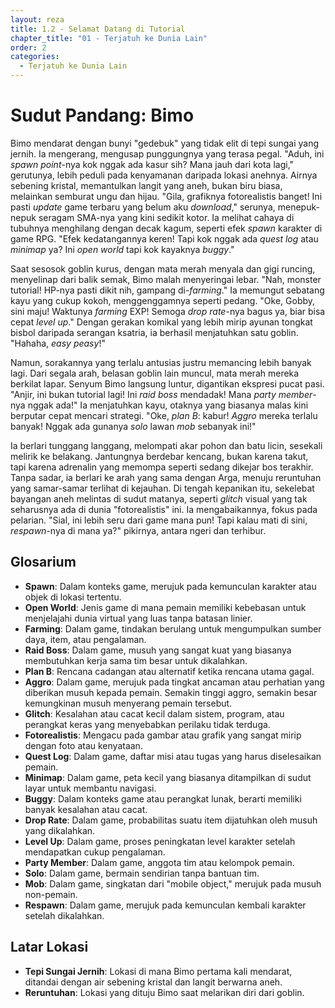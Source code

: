```yaml
---
layout: reza
title: 1.2 - Selamat Datang di Tutorial
chapter_title: "01 - Terjatuh ke Dunia Lain"
order: 2
categories:
  - Terjatuh ke Dunia Lain
---
```

# Sudut Pandang: Bimo

Bimo mendarat dengan bunyi "gedebuk" yang tidak elit di tepi sungai yang jernih. Ia mengerang, mengusap punggungnya yang terasa pegal. "Aduh, ini *spawn point*-nya kok nggak ada kasur sih? Mana jauh dari kota lagi," gerutunya, lebih peduli pada kenyamanan daripada lokasi anehnya. Airnya sebening kristal, memantulkan langit yang aneh, bukan biru biasa, melainkan semburat ungu dan hijau. "Gila, grafiknya fotorealistis banget! Ini pasti *update* game terbaru yang belum aku *download*," serunya, menepuk-nepuk seragam SMA-nya yang kini sedikit kotor. Ia melihat cahaya di tubuhnya menghilang dengan decak kagum, seperti efek *spawn* karakter di game RPG. "Efek kedatangannya keren! Tapi kok nggak ada *quest log* atau *minimap* ya? Ini *open world* tapi kok kayaknya *buggy*."

Saat sesosok goblin kurus, dengan mata merah menyala dan gigi runcing, menyelinap dari balik semak, Bimo malah menyeringai lebar. "Nah, monster tutorial! HP-nya pasti dikit nih, gampang di-*farming*." Ia memungut sebatang kayu yang cukup kokoh, menggenggamnya seperti pedang. "Oke, Gobby, sini maju! Waktunya *farming* EXP! Semoga *drop rate*-nya bagus ya, biar bisa cepat *level up*." Dengan gerakan komikal yang lebih mirip ayunan tongkat bisbol daripada serangan ksatria, ia berhasil menjatuhkan satu goblin. "Hahaha, *easy peasy*!"

Namun, sorakannya yang terlalu antusias justru memancing lebih banyak lagi. Dari segala arah, belasan goblin lain muncul, mata merah mereka berkilat lapar. Senyum Bimo langsung luntur, digantikan ekspresi pucat pasi. "Anjir, ini bukan tutorial lagi! Ini *raid boss* mendadak! Mana *party member*-nya nggak ada!" Ia menjatuhkan kayu, otaknya yang biasanya malas kini berputar cepat mencari strategi. "Oke, *plan B*: kabur! *Aggro* mereka terlalu banyak! Nggak ada gunanya *solo* lawan *mob* sebanyak ini!"

Ia berlari tunggang langgang, melompati akar pohon dan batu licin, sesekali melirik ke belakang. Jantungnya berdebar kencang, bukan karena takut, tapi karena adrenalin yang memompa seperti sedang dikejar bos terakhir. Tanpa sadar, ia berlari ke arah yang sama dengan Arga, menuju reruntuhan yang samar-samar terlihat di kejauhan. Di tengah kepanikan itu, sekelebat bayangan aneh melintas di sudut matanya, seperti *glitch* visual yang tak seharusnya ada di dunia "fotorealistis" ini. Ia mengabaikannya, fokus pada pelarian. "Sial, ini lebih seru dari game mana pun! Tapi kalau mati di sini, *respawn*-nya di mana ya?" pikirnya, antara ngeri dan terhibur.

## Glosarium

*   **Spawn**: Dalam konteks game, merujuk pada kemunculan karakter atau objek di lokasi tertentu.
*   **Open World**: Jenis game di mana pemain memiliki kebebasan untuk menjelajahi dunia virtual yang luas tanpa batasan linier.
*   **Farming**: Dalam game, tindakan berulang untuk mengumpulkan sumber daya, item, atau pengalaman.
*   **Raid Boss**: Dalam game, musuh yang sangat kuat yang biasanya membutuhkan kerja sama tim besar untuk dikalahkan.
*   **Plan B**: Rencana cadangan atau alternatif ketika rencana utama gagal.
*   **Aggro**: Dalam game, merujuk pada tingkat ancaman atau perhatian yang diberikan musuh kepada pemain. Semakin tinggi aggro, semakin besar kemungkinan musuh menyerang pemain tersebut.
*   **Glitch**: Kesalahan atau cacat kecil dalam sistem, program, atau perangkat keras yang menyebabkan perilaku tidak terduga.
*   **Fotorealistis**: Mengacu pada gambar atau grafik yang sangat mirip dengan foto atau kenyataan.
*   **Quest Log**: Dalam game, daftar misi atau tugas yang harus diselesaikan pemain.
*   **Minimap**: Dalam game, peta kecil yang biasanya ditampilkan di sudut layar untuk membantu navigasi.
*   **Buggy**: Dalam konteks game atau perangkat lunak, berarti memiliki banyak kesalahan atau cacat.
*   **Drop Rate**: Dalam game, probabilitas suatu item dijatuhkan oleh musuh yang dikalahkan.
*   **Level Up**: Dalam game, proses peningkatan level karakter setelah mendapatkan cukup pengalaman.
*   **Party Member**: Dalam game, anggota tim atau kelompok pemain.
*   **Solo**: Dalam game, bermain sendirian tanpa bantuan tim.
*   **Mob**: Dalam game, singkatan dari "mobile object," merujuk pada musuh non-pemain.
*   **Respawn**: Dalam game, merujuk pada kemunculan kembali karakter setelah dikalahkan.

## Latar Lokasi

*   **Tepi Sungai Jernih**: Lokasi di mana Bimo pertama kali mendarat, ditandai dengan air sebening kristal dan langit berwarna aneh.
*   **Reruntuhan**: Lokasi yang dituju Bimo saat melarikan diri dari goblin.
